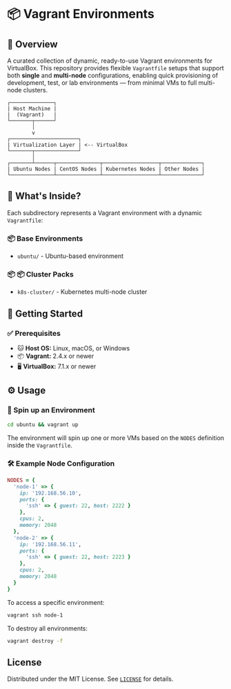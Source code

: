 # 📦 Vagrant Environments

## 📖 Overview

A curated collection of dynamic, ready-to-use Vagrant environments for VirtualBox. This repository provides flexible `Vagrantfile` setups that support both **single** and **multi-node** configurations, enabling quick provisioning of development, test, or lab environments — from minimal VMs to full multi-node clusters.

```
┌──────────────┐
| Host Machine |
|  (Vagrant)   |
└───────┬──────┘
        │
        v
┌──────────────────────┐
| Virtualization Layer | <-- VirtualBox
└───────┬──────────────┘
        │
┌───────┴──────┬──────────────┬──────────────────┬─────────────┐
| Ubuntu Nodes | CentOS Nodes | Kubernetes Nodes | Other Nodes |
└──────────────┴──────────────┴──────────────────┴─────────────┘
```

## 🚀 What's Inside?

Each subdirectory represents a Vagrant environment with a dynamic `Vagrantfile`:

### 📦 Base Environments

- `ubuntu/` - Ubuntu-based environment

### 📦 📦 Cluster Packs

- `k8s-cluster/` - Kubernetes multi-node cluster

## 🚀 Getting Started

### ✅ Prerequisites

- 🐱 **Host OS:** Linux, macOS, or Windows
- 📦 **Vagrant:** 2.4.x or newer
- 🖥️ **VirtualBox:** 7.1.x or newer

## ⚙️ Usage

### 🏁 Spin up an Environment

```bash
cd ubuntu && vagrant up
```

The environment will spin up one or more VMs based on the `NODES` definition inside the `Vagrantfile`.

### 🛠️ Example Node Configuration

```ruby
NODES = {
  'node-1' => {
    ip: '192.168.56.10',
    ports: {
      'ssh' => { guest: 22, host: 2222 }
    },
    cpus: 2,
    memory: 2048
  },
  'node-2' => {
    ip: '192.168.56.11',
    ports: {
      'ssh' => { guest: 22, host: 2223 }
    },
    cpus: 2,
    memory: 2048
  }
}
```

To access a specific environment:

```bash
vagrant ssh node-1
```

To destroy all environments:

```bash
vagrant destroy -f
```

## License

Distributed under the MIT License. See [`LICENSE`](LICENSE) for details.

